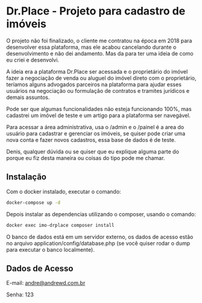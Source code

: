 # Dr.Place - Projeto para cadastro de imóveis

O projeto não foi finalizado, o cliente me contratou na época em 2018 para desenvolver essa plataforma, mas ele acabou cancelando durante o desenvolvimento e não dei andamento. Mas da para ter uma ideia de como eu criei e desenvolvi.

A ideia era a plataforma Dr.Place ser acessada e o proprietário do imóvel fazer a negociação de venda ou aluguel do imóvel direto com o proprietário, teríamos alguns advogados parceiros na plataforma para ajudar esses usuários na negociação ou formulação de contratos e tramites jurídicos e demais assuntos.

Pode ser que algumas funcionalidades não esteja funcionando 100%, mas cadastrei um imóvel de teste e um artigo para a plataforma ser navegável.

Para acessar a área administrativa, usa o /admin e o /painel é a area do usuário para cadastrar e gerenciar os imóveis, se quiser pode criar uma nova conta e fazer novos cadastros, essa base de dados é de teste.

Denis, qualquer dúvida ou se quiser que eu explique alguma parte do porque eu fiz desta maneira ou coisas do tipo pode me chamar.

## Instalação

Com o docker instalado, executar o comando:

```bash
docker-compose up -d
```

Depois instalar as dependencias utilizando o composer, usando o comando:

```bash
docker exec imo-drplace composer install
```

O banco de dados está em um servidor externo, os dados de acesso estão no arquivo application/config/database.php (se você quiser rodar o dump para executar o banco localmente).

## Dados de Acesso

E-mail: andre@andrewd.com.br

Senha: 123